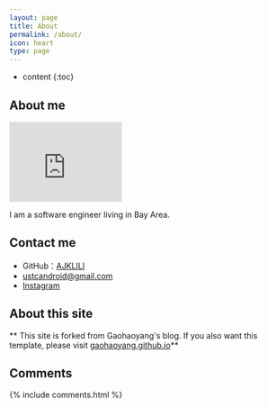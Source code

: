 ```yaml
---
layout: page
title: About
permalink: /about/
icon: heart
type: page
---
```


* content
{:toc}

## About me

<iframe src="https://githubbadge.appspot.com/gaohaoyang?s=1" style="border: 0;height: 142px;width: 200px;overflow: hidden;" frameBorder="0"></iframe>

I am a software engineer living in Bay Area.

## Contact me

* GitHub：[AJKLILI](https://github.com/ajklili)
* ustcandroid@gmail.com
* [Instagram](https://www.instagram.com/ajklili/)


## About this site

** This site is forked from Gaohaoyang's blog. If you also want this template, please visit [gaohaoyang.github.io](https://github.com/Gaohaoyang/gaohaoyang.github.io)**


## Comments

{% include comments.html %}
